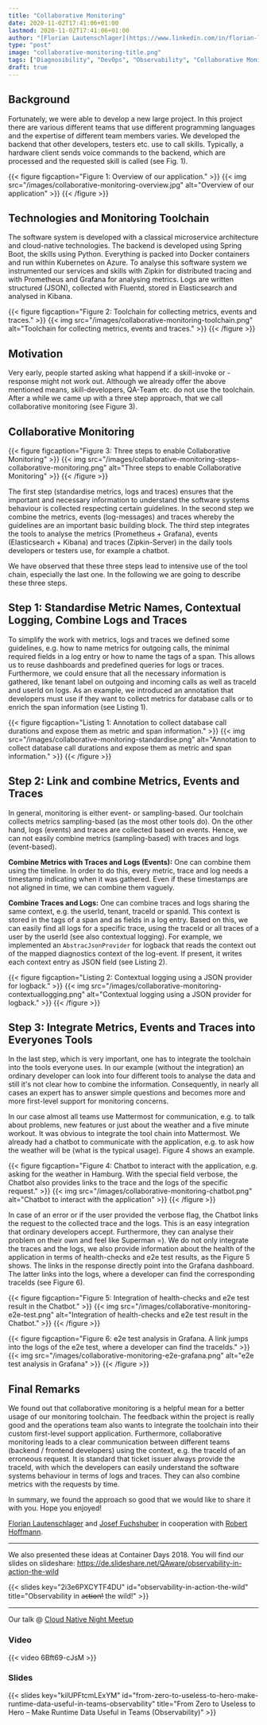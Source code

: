 ```yaml
---
title: "Collaborative Monitoring"
date: 2020-11-02T17:41:06+01:00
lastmod: 2020-11-02T17:41:06+01:00
author: "[Florian Lautenschlager](https://www.linkedin.com/in/florian-lautenschlager-51a299b2/)"
type: "post"
image: "collaborative-monitoring-title.png"
tags: ["Diagnosibility", "DevOps", "Observability", "Collaborative Monitoring", "Logging", "Tracing", "Metrics"]
draft: true
---
```


## Background

Fortunately, we were able to develop a new large project. In this project there are various different teams that use different programming languages and the expertise of different team members varies. We developed the backend that other developers, testers etc. use to call skills. Typically, a hardware client sends voice commands to the backend, which are processed and the requested skill is called (see Fig. 1).

{{< figure figcaption="Figure 1: Overview of our application." >}}
  {{< img src="/images/collaborative-monitoring-overview.jpg" alt="Overview of our application" >}}
{{< /figure >}}

## Technologies and Monitoring Toolchain

The software system is developed with a classical microservice architecture and cloud-native technologies. The backend is developed using Spring Boot, the skills using Python. Everything is packed into Docker containers and run within Kubernetes on Azure. To analyse this software system we instrumented our services and skills with Zipkin for distributed tracing and with Prometheus and Grafana for analysing metrics. Logs are written structured (JSON), collected with Fluentd, stored in Elasticsearch and analysed in Kibana.

{{< figure figcaption="Figure 2: Toolchain for collecting metrics, events and traces." >}}
  {{< img src="/images/collaborative-monitoring-toolchain.png" alt="Toolchain for collecting metrics, events and traces." >}}
{{< /figure >}}

## Motivation

Very early, people started asking what happend if a skill-invoke or -response might not work out. Although we already offer the above mentioned means, skill-developers, QA-Team etc. do not use the toolchain. After a while we came up with a three step approach, that we call collaborative monitoring (see Figure 3).

## Collaborative Monitoring

{{< figure figcaption="Figure 3: Three steps to enable Collaborative Monitoring" >}}
  {{< img src="/images/collaborative-monitoring-steps-collaborative-monitoring.png" alt="Three steps to enable Collaborative Monitoring" >}}
{{< /figure >}}

The first step (standardise metrics, logs and traces) ensures that the important and necessary information to understand the software systems behaviour is collected respecting certain guidelines. In the second step we combine the metrics, events (log-messages) and traces whereby the guidelines are an important basic building block. The third step integrates the tools to analyse the metrics (Prometheus + Grafana), events (Elasticsearch + Kibana) and traces (Zipkin-Server) in the daily tools developers or testers use, for example a chatbot.

We have observed that these three steps lead to intensive use of the tool chain, especially the last one. In the following we are going to describe these three steps.

## Step 1: Standardise Metric Names, Contextual Logging, Combine Logs and Traces

To simplify the work with metrics, logs and traces we defined some guidelines, e.g. how to name metrics for outgoing calls, the minimal required fields in a log entry or how to name the tags of a span. This allows us to reuse dashboards and predefined queries for logs or traces. Furthermore, we could ensure that all the necessary information is gathered, like tenant label on outgoing and incoming calls as well as traceId and userId on logs. As an example, we introduced an annotation that developers must use if they want to collect metrics for database calls or to enrich the span information (see Listing 1).

{{< figure figcaption="Listing 1: Annotation to collect database call durations and expose them as metric and span information." >}}
  {{< img src="/images/collaborative-monitoring-standardise.png" alt="Annotation to collect database call durations and expose them as metric and span information." >}}
{{< /figure >}}

## Step 2: Link and combine Metrics, Events and Traces

In general, monitoring is either event- or sampling-based. Our toolchain collects metrics sampling-based (as the most other tools do). On the other hand, logs (events) and traces are collected based on events. Hence, we can not easily combine metrics (sampling-based) with traces and logs (event-based).

**Combine Metrics with Traces and Logs (Events):** One can combine them using the timeline. In order to do this, every metric, trace and log needs a timestamp indicating when it was gathered. Even if these timestamps are not aligned in time, we can combine them vaguely.

**Combine Traces and Logs:** One can combine traces and logs sharing the same context, e.g. the userId, tenant, traceId or spanId. This context is stored in the tags of a span and as fields in a log entry. Based on this, we can easily find all logs for a specific trace, using the traceId or all traces of a user by the userId (see also contextual logging). For example, we implemented an `AbstracJsonProvider` for logback that reads the context out of the mapped diagnostics context of the log-event. If present, it writes each context entry as JSON field (see Listing 2).

{{< figure figcaption="Listing 2: Contextual logging using a JSON provider for logback." >}}
  {{< img src="/images/collaborative-monitoring-contextuallogging.png" alt="Contextual logging using a JSON provider for logback." >}}
{{< /figure >}}

## Step 3: Integrate Metrics, Events and Traces into Everyones Tools

In the last step, which is very important, one has to integrate the toolchain into the tools everyone uses. In our example (without the integration) an ordinary developer can look into four different tools to analyse the data and still it's not clear how to combine the information. Consequently, in nearly all cases an expert has to answer simple questions and becomes more and more first-level support for monitoring concerns.

In our case almost all teams use Mattermost for communication, e.g. to talk about problems, new features or just about the weather and a five minute workout. It was obvious to integrate the tool chain into Mattermost. We already had a chatbot to communicate with the application, e.g. to ask how the weather will be (what is the typical usage). Figure 4 shows an example.

{{< figure figcaption="Figure 4: Chatbot to interact with the application, e.g. asking for the weather in Hamburg. With the special field verbose, the Chatbot also provides links to the trace and the logs of the specific request." >}}
  {{< img src="/images/collaborative-monitoring-chatbot.png" alt="Chatbot to interact with the application" >}}
{{< /figure >}}

In case of an error or if the user provided the verbose flag, the Chatbot links the request to the collected trace and the logs. This is an easy integration that ordinary developers accept. Furthermore, they can analyse their problem on their own and feel like Superman =). We do not only integrate the traces and the logs, we also provide information about the health of the application in terms of health-checks and e2e test results, as the Figure 5 shows. The links in the response directly point into the Grafana dashboard. The latter links into the logs, where a developer can find the corresponding traceIds (see Figure 6).

{{< figure figcaption="Figure 5: Integration of health-checks and e2e test result in the Chatbot." >}}
  {{< img src="/images/collaborative-monitoring-e2e-test.png" alt="Integration of health-checks and e2e test result in the Chatbot." >}}
{{< /figure >}}

{{< figure figcaption="Figure 6: e2e test analysis in Grafana. A link jumps into the logs of the e2e test, where a developer can find the traceIds." >}}
  {{< img src="/images/collaborative-monitoring-e2e-grafana.png" alt="e2e test analysis in Grafana" >}}
{{< /figure >}}

## Final Remarks

We found out that collaborative monitoring is a helpful mean for a better usage of our monitoring toolchain. The feedback within the project is really good and the operations team also wants to integrate the toolchain into their custom first-level support application. Furthermore, collaborative monitoring leads to a clear communication between different teams (backend / frontend developers) using the context, e.g. the traceId of an erroneous request. It is standard that ticket issuer always provide the traceId, with which the developers can easily understand the software systems behaviour in terms of logs and traces. They can also combine metrics with the requests by time.

In summary, we found the approach so good that we would like to share it with you. Hope you enjoyed!

[Florian Lautenschlager](https://www.linkedin.com/in/florian-lautenschlager-51a299b2/) and [Josef Fuchshuber](https://www.linkedin.com/in/fuchshuber/) in cooperation with [Robert Hoffmann](https://www.linkedin.com/in/robert-cloudnative).

---

We also presented these ideas at Container Days 2018. You will find our slides on slideshare: https://de.slideshare.net/QAware/observability-in-action-the-wild

{{< slides key="2i3e6PXCYTF4DU" id="observability-in-action-the-wild" title="Observability in a̶c̶t̶i̶o̶n̶! the wild!" >}}

---

Our talk @ [Cloud Native Night Meetup](https://www.meetup.com/de-DE/cloud-native-muc/)

### Video

{{< video 6Bft69-cJsM >}}

### Slides

{{< slides key="kilUPFtcmLExYM" id="from-zero-to-useless-to-hero-make-runtime-data-useful-in-teams-observability" title="From Zero to Useless to Hero – Make Runtime Data Useful in Teams (Observability)" >}}
